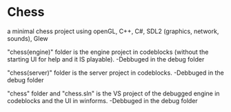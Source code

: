 # Chess
a minimal chess project using openGL, C++, C#, SDL2 (graphics, network, sounds), Glew

"chess(engine)" folder is the engine project in codeblocks (without the starting UI for help and it IS playable).
-Debbuged in the debug folder

"chess(server)" folder is the server project in codeblocks.
-Debbuged in the debug folder

"chess" folder and "chess.sln" is the VS project of the debugged engine in codeblocks and the UI in winforms.
-Debbuged in the debug folder
